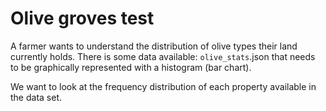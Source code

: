 # Olive groves test

A farmer wants to understand the distribution of olive types their land currently holds. There is some data available: `olive_stats`.json that needs to be graphically represented with a histogram (bar chart).

We want to look at the frequency distribution of each property available in the data set. 
